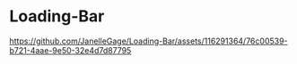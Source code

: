 # Loading-Bar

https://github.com/JanelleGage/Loading-Bar/assets/116291364/76c00539-b721-4aae-9e50-32e4d7d87795

